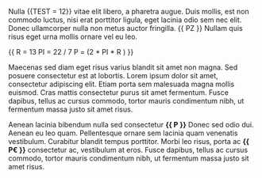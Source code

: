 Nulla {{TEST = 12}} vitae elit libero, a pharetra augue. Duis mollis, est non commodo luctus, nisi erat porttitor ligula, eget lacinia odio sem nec elit. Donec ullamcorper nulla non metus auctor fringilla. {{ PZ }} Nullam quis risus eget urna mollis ornare vel eu leo.

{{
  R = 13
  PI = 22 / 7
  P = (2 * PI * R )
}}

Maecenas sed diam eget risus varius blandit sit amet non magna. Sed posuere consectetur est at lobortis. Lorem ipsum dolor sit amet, consectetur adipiscing elit. Etiam porta sem malesuada magna mollis euismod. Cras mattis consectetur purus sit amet fermentum. Fusce dapibus, tellus ac cursus commodo, tortor mauris condimentum nibh, ut fermentum massa justo sit amet risus.

Aenean lacinia bibendum nulla sed consectetur **{{ P }}** Donec sed odio dui. Aenean eu leo quam. Pellentesque ornare sem lacinia quam venenatis vestibulum. Curabitur blandit tempus porttitor. Morbi leo risus, porta ac **{{ P€ }}** consectetur ac, vestibulum at eros. Fusce dapibus, tellus ac cursus commodo, tortor mauris condimentum nibh, ut fermentum massa justo sit amet risus.
